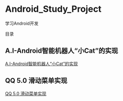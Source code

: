 # Android_Study_Project
学习Android开发

目录

## A.I-Android智能机器人“小Cat”的实现
 [A.I-Android智能机器人“小Cat”的实现](https://github.com/edifangyi/Android_Study_Project/tree/master/A.I-Android%E6%99%BA%E8%83%BD%E6%9C%BA%E5%99%A8%E4%BA%BA%E2%80%9C%E5%B0%8FCat%E2%80%9D%E7%9A%84%E5%AE%9E%E7%8E%B0)
 
## QQ 5.0 滑动菜单实现
 [QQ 5.0 滑动菜单实现](https://github.com/edifangyi/Android_Study_Project/tree/master/QQ%205.0)
